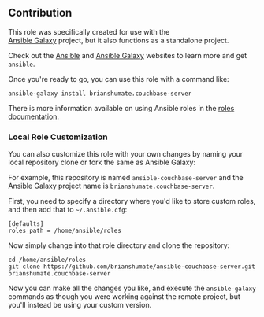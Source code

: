 ## Contribution

This role was specifically created for use with the  
[Ansible Galaxy](https://galaxy.ansible.com/) project, but it also functions
as a standalone project.

Check out the [Ansible](http://www.ansible.com) and 
[Ansible Galaxy](https://galaxy.ansible.com/) websites to learn more and
get `ansible`.

Once you're ready to go, you can use this role with a command like:

```
ansible-galaxy install brianshumate.couchbase-server
```

There is more information available on using Ansible roles in the 
[roles documentation](http://docs.ansible.com/playbooks_roles.html#roles).


### Local Role Customization

You can also customize this role with your own changes by naming your local
repository clone or fork the same as Ansible Galaxy:

For example, this repository is named `ansible-couchbase-server` and the
Ansible Galaxy project name is `brianshumate.couchbase-server`.

First, you need to specify a directory where you'd like to store custom
roles, and then add that to `~/.ansible.cfg`:


```
[defaults]
roles_path = /home/ansible/roles
```

Now simply change into that role directory and clone the repository:

```
cd /home/ansible/roles
git clone https://github.com/brianshumate/ansible-couchbase-server.git brianshumate.couchbase-server
```

Now you can make all the changes you like, and execute the `ansible-galaxy`
commands as though you were working against the remote project, but you'll
instead be using your custom version.
